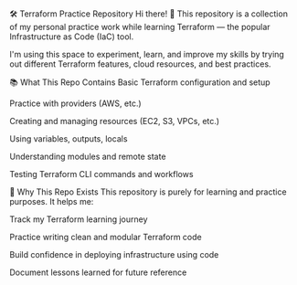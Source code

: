 🛠️ Terraform Practice Repository
Hi there! 👋
This repository is a collection of my personal practice work while learning Terraform — the popular Infrastructure as Code (IaC) tool.

I'm using this space to experiment, learn, and improve my skills by trying out different Terraform features, cloud resources, and best practices.

📚 What This Repo Contains
Basic Terraform configuration and setup

Practice with providers (AWS, etc.)

Creating and managing resources (EC2, S3, VPCs, etc.)

Using variables, outputs, locals

Understanding modules and remote state

Testing Terraform CLI commands and workflows

🚀 Why This Repo Exists
This repository is purely for learning and practice purposes.
It helps me:

Track my Terraform learning journey

Practice writing clean and modular Terraform code

Build confidence in deploying infrastructure using code

Document lessons learned for future reference
